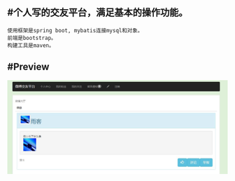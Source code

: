 #个人写的交友平台，满足基本的操作功能。<br> 
-------------------------------------
    使用框架是spring boot, mybatis连接mysql和对象。
    前端是bootstrap。
    构建工具是maven。
#Preview<br> 
-------------------------------------
  ![](https://github.com/edonon/mywb/blob/master/Preview/main0706.jpg)
